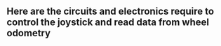 ## Here are the circuits and electronics require to control the joystick and read data from wheel odometry
